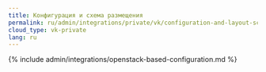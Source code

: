 ```yaml
---
title: Конфигурация и схема размещения
permalink: ru/admin/integrations/private/vk/сonfiguration-and-layout-scheme.html
cloud_type: vk-private
lang: ru
---
```


{% include admin/integrations/openstack-based-configuration.md %}
